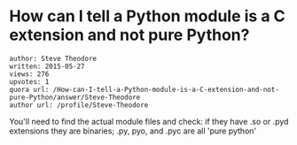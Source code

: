 # How can I tell a Python module is a C extension and not pure Python?

	author: Steve Theodore
	written: 2015-05-27
	views: 276
	upvotes: 1
	quora url: /How-can-I-tell-a-Python-module-is-a-C-extension-and-not-pure-Python/answer/Steve-Theodore
	author url: /profile/Steve-Theodore


You'll need to find the actual module files and check: if they have .so or .pyd extensions they are binaries; .py, pyo, and .pyc are all 'pure python'

